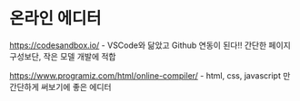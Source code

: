 # 온라인 에디터
https://codesandbox.io/ - VSCode와 닮았고 Github 연동이 된다!! 간단한 페이지 구성보단, 작은 모델 개발에 적합

https://www.programiz.com/html/online-compiler/ - html, css, javascript 만 간단하게 써보기에 좋은 에디터
